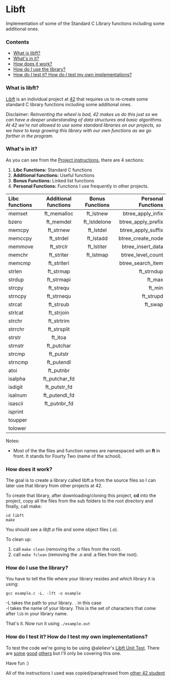 # Libft
Implementation of some of the Standard C Library functions including some additional ones.

### Contents
* [What is libft?](#what-is-libft)
* [What's in it?](#whats-in-it)
* [How does it work?](#how-does-it-work)
* [How do I use the library?](#how-do-i-use-the-library)
* [How do I test it? How do I test my own implementations?](#how-do-i-test-it-how-do-i-test-my-own-implementations)

### What is libft?
[Libft][1] is an individual project at [42][2] that requires us to re-create some standard C library functions including some additional ones.

Disclaimer: *Reinventing the wheel is bad, 42 makes us do this just so we can have a deeper understanding of data structures and basic algorithms. At 42 we're not allowed to use some standard libraries on our projects, so we have to keep growing this library with our own functions as we go farther in the program.*

### What's in it?

As you can see from the [Project instructions][1], there are 4 sections:

1.  **Libc Functions:** Standard C functions
2.  **Additional functions:** Useful functions
3.  **Bonus Functions:** Linked list functions
4.  **Personal Functions:** Functions I use frequently in other projects.

Libc functions | Additional functions | Bonus Functions | Personal Functions
:----------- | :-----------: | :-----------: | -----------:
memset		| ft_memalloc	| ft_lstnew		| btree_apply_infix 
bzero		| ft_memdel		| ft_lstdelone	| btree_apply_prefix 
memcpy		| ft_strnew		| ft_lstdel		| btree_apply_suffix    
memccpy		| ft_strdel		| ft_lstadd		| btree_create_node    
memmove		| ft_strclr		| ft_lstiter	| btree_insert_data    
memchr		| ft_striter	| ft_lstmap		| btree_level_count
memcmp		| ft_striteri	|				| btree_search_item
strlen		| ft_strmap		|				| ft_strndup
strdup		| ft_strmapi	|				| ft_max
strcpy		| ft_strequ		|				| ft_min
strncpy		| ft_strnequ	|			| ft_strupd
strcat		| ft_strsub		| | ft_swap
strlcat		| ft_strjoin	| | 
strchr		| ft_strtrim	| | 
strrchr		| ft_strsplit	| | 
strstr		| ft_itoa		| | 
strnstr		| ft_putchar	| | 
strcmp		| ft_putstr		| | 
strncmp		| ft_putendl	| | 
atoi		| ft_putnbr		| | 
isalpha		| ft_putchar_fd	| | 
isdigit		| ft_putstr_fd	| | 
isalnum		| ft_putendl_fd	| | 
isascii		| ft_putnbr_fd	| | 
isprint		|| | 
toupper		| | | 
tolower		| | | 


Notes:

- Most of the the files and function names are namespaced with an **ft** in front. It stands for Fourty Two (name of the school).

### How does it work?

The goal is to create a library called libft.a from the source files so I can later use that library from other projects at 42.

To create that library, after downloading/cloning this project, **cd** into the project, copy all the files from the sub folders to the root directory and finally, call make:

	cd libft
	make

You should see a *libft.a* file and some object files (.o).


To clean up:
1. call `make clean` (removing the .o files from the root).
2. call `make fclean` (removing the .o and .a files from the root).

### How do I use the library?

You have to tell the file where your library resides and which library it is using:

`gcc example.c -L. -lft -o example`

-L takes the path to your library. `.` in this case<br>
-l takes the name of your library. This is the set of characters that come after `lib` in your library name.

That's it. Now run it using `./example.out`

### How do I test it? How do I test my own implementations?

To test the code we're going to be using @alelievr's [Libft Unit Test][4]. There are [some][5] [good][6] [others][7] but I'll only be covering this one.


Have fun :)

All of the instructions I used was copied/paraphrased from [other 42 student][19]

[1]: https://github.com/Aliba777/42-School-Projects/blob/master/libft/libft.en.pdf "Libft PDF"
[2]: http://42.us.org "42 USA"
[3]: https://github.com/R4meau/libft/wiki/Personal-Functions-Documentation
[4]: https://github.com/alelievr/libft-unit-test
[5]: https://github.com/yyang42/moulitest
[6]: https://github.com/QuentinPerez/Maintest/tree/master/libft
[7]: https://github.com/Kant1-0/libft-test
[19]: https://github.com/R4meau/

